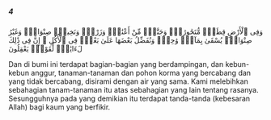 ##### 4

<span class="ayah">وَفِى ٱلْأَرْضِ قِطَعٌۭ مُّتَجَٰوِرَٰتٌۭ وَجَنَّٰتٌۭ مِّنْ أَعْنَٰبٍۢ وَزَرْعٌۭ وَنَخِيلٌۭ صِنْوَانٌۭ وَغَيْرُ صِنْوَانٍۢ يُسْقَىٰ بِمَآءٍۢ وَٰحِدٍۢ وَنُفَضِّلُ بَعْضَهَا عَلَىٰ بَعْضٍۢ فِى ٱلْأُكُلِ ۚ إِنَّ فِى ذَٰلِكَ لَءَايَٰتٍۢ لِّقَوْمٍۢ يَعْقِلُونَ</span>

<span class="ayah_translation">Dan di bumi ini terdapat bagian-bagian yang berdampingan, dan kebun-kebun anggur, tanaman-tanaman dan pohon korma yang bercabang dan yang tidak bercabang, disirami dengan air yang sama. Kami melebihkan sebahagian tanam-tanaman itu atas sebahagian yang lain tentang rasanya. Sesungguhnya pada yang demikian itu terdapat tanda-tanda (kebesaran Allah) bagi kaum yang berfikir.</span>
